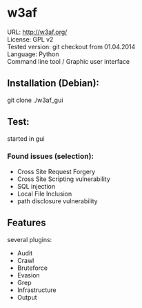 # w3af

URL: http://w3af.org/  
License: GPL v2  
Tested version: git checkout from 01.04.2014  
Language: Python  
Command line tool / Graphic user interface

## Installation (Debian):  
git clone
./w3af_gui

## Test:  
started in gui


### Found issues (selection):
* Cross Site Request Forgery
* Cross Site Scripting vulnerability
* SQL injection
* Local File Inclusion
* path disclosure vulnerability


## Features

several plugins:
* Audit
* Crawl
* Bruteforce
* Evasion
* Grep
* Infrastructure
* Output

